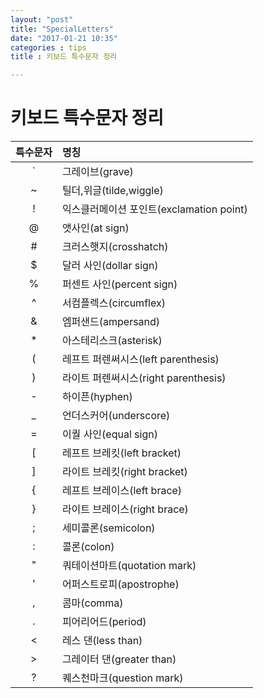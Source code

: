 ```yaml
---
layout: "post"
title: "SpecialLetters"
date: "2017-01-21 10:35"
categories : tips
title : 키보드 특수문자 정리

---
```


# 키보드 특수문자 정리

|특수문자|명칭|
|:---:|:---|
|`|그레이브(grave)|
|~|틸더,위글(tilde,wiggle)|
|!|익스클러메이션 포인트(exclamation point)|
|@|앳사인(at sign)|
|#|크러스햇지(crosshatch)|
|$|달러 사인(dollar sign)|
|%|퍼센트 사인(percent sign)|
|^|서컴플렉스(circumflex)|
|&|엠퍼샌드(ampersand)|
|*|아스테리스크(asterisk)|
|(|레프트 퍼렌써시스(left parenthesis)|
|)|라이트 퍼렌써시스(right parenthesis)|
|-|하이픈(hyphen)|
|_|언더스커어(underscore)|
|=|이퀄 사인(equal sign)|
|[|레프트 브레킷(left bracket)|
|]|라이트 브레킷(right bracket)|
|{|레프트 브레이스(left brace)|
|}|라이트 브레이스(right brace)|
|;|세미콜론(semicolon)|
|:|콜론(colon)|
|"|쿼테이션마트(quotation mark)|
|'|어퍼스트로피(apostrophe)|
|,|콤마(comma)|
|.|피어리어드(period)|
|<|레스 댄(less than)|
|>|그레이터 댄(greater than)|
|?|퀘스천마크(question mark)|
